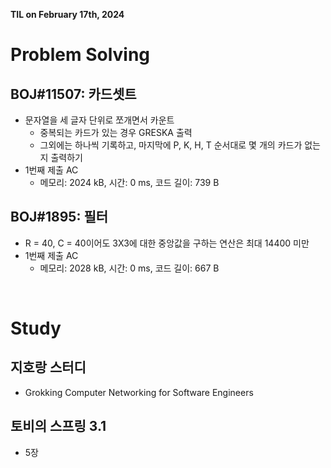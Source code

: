 **TIL on February 17th, 2024**

# Problem Solving
## BOJ#11507: 카드셋트
* 문자열을 세 글자 단위로 쪼개면서 카운트
    - 중복되는 카드가 있는 경우 GRESKA 출력
    - 그외에는 하나씩 기록하고, 마지막에 P, K, H, T 순서대로 몇 개의 카드가 없는지 출력하기
* 1번째 제출 AC
    - 메모리: 2024 kB, 시간: 0 ms, 코드 길이: 739 B

## BOJ#1895: 필터
* R = 40, C = 40이어도 3X3에 대한 중앙값을 구하는 연산은 최대 14400 미만
* 1번째 제출 AC
    - 메모리: 2028 kB, 시간: 0 ms, 코드 길이: 667 B

<br>

# Study
## 지호랑 스터디
* Grokking Computer Networking for Software Engineers

## 토비의 스프링 3.1
* 5장
